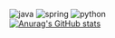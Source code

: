 ![java](https://img.shields.io/badge/Java-ED8B00?style=for-the-badge&logo=openjdk&logoColor=white)
![spring](https://img.shields.io/badge/Spring-6DB33F?style=for-the-badge&logo=spring&logoColor=white)
![python](https://img.shields.io/badge/Python-14354C?style=for-the-badge&logo=python&logoColor=white)
<br>
[![Anurag's GitHub stats](https://github-readme-stats.vercel.app/api?username=jihye525)](https://github.com/anuraghazra/github-readme-stats)

